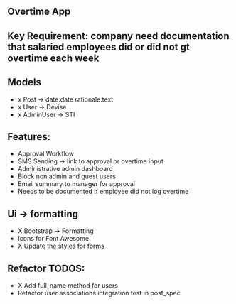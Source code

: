 ## Overtime App

## Key Requirement: company need documentation that salaried employees did or did not gt overtime each week


## Models 
- x Post -> date:date rationale:text
- x User -> Devise
- x AdminUser -> STI

## Features: 
- Approval Workflow
- SMS Sending -> link to approval or overtime input
- Administrative admin dashboard
- Block non admin and guest users
- Email summary to manager for approval
- Needs to be documented if employee did not log overtime

## Ui -> formatting

- X Bootstrap -> Formatting
- Icons for Font Awesome
- X Update the styles for forms

## Refactor TODOS: 
- X Add full_name method for users
- Refactor user associations integration test in post_spec